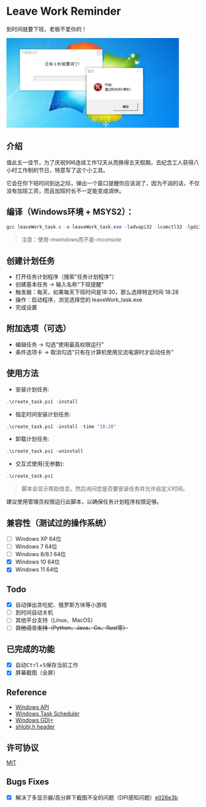# Leave Work Reminder

到时间就要下班，老板不爱你的！

<img src="./img/1.png" alt="meme" width="450">

## 介绍

值此五一佳节，为了庆祝996连续工作12天从而换得五天假期，去纪念工人获得八小时工作制的节日，特意写了这个小工具。

它会在你下班时间到达之际，弹出一个窗口提醒你应该润了，因为不润的话，不仅没有加班工资，而且加班时长不一定能变成调休。

## 编译（Windows环境 + MSYS2）：

```powershell
gcc leaveWork_task.c -o leaveWork_task.exe -ladvapi32 -lcomctl32 -lgdi32 -luxtheme -lgdiplus -mwindows
```

> 注意：使用-mwindows而不是-mconsole

## 创建计划任务

- 打开任务计划程序（搜索"任务计划程序"）
- 创建基本任务 → 输入名称"下班提醒"
- 触发器：每天，如果每天下班时间是18:30，那么选择特定时间 18:28
- 操作：启动程序，浏览选择您的 leaveWork_task.exe
- 完成设置

## 附加选项（可选）

- 编辑任务 → 勾选"使用最高权限运行"
- 条件选项卡 → 取消勾选"只有在计算机使用交流电源时才启动任务"

## 使用方法

- 安装计划任务:

```powershell
.\create_task.ps1 -install
```

- 指定时间安装计划任务:

```powershell
.\create_task.ps1 -install -time "18:28"
```

- 卸载计划任务:

```powershell
.\create_task.ps1 -uninstall
```

- 交互式使用(无参数):

```powershell
.\create_task.ps1
```
> 脚本会显示帮助信息，然后询问您是否要安装任务并允许自定义时间。

建议使用管理员权限运行此脚本，以确保任务计划程序权限足够。

## 兼容性（测试过的操作系统）

- [ ] Windows XP 64位
- [ ] Windows 7 64位
- [ ] Windows 8/8.1 64位
- [x] Windows 10 64位
- [x] Windows 11 64位

## Todo

- [x] 自动弹出贪吃蛇、俄罗斯方块等小游戏
- [ ] 到时间自动关机
- [ ] 其他平台支持（Linux、MacOS）
- [ ] <s>其他语言支持（Python、Java、Go、Rust等）</s>

## 已完成的功能

- [x] 自动<kbd>Ctrl</kbd>+<kbd>S</kbd>保存当前工作
- [x] 屏幕截图（全屏）

## Reference

- [Windows API](https://learn.microsoft.com/en-us/windows/win32/apiindex/windows-api-list)
- [Windows Task Scheduler](https://learn.microsoft.com/en-us/windows/win32/taskschd/task-scheduler-start-page)
- [Windows GDI+](https://learn.microsoft.com/en-us/windows/win32/gdi/windows-gdi)
- [shlobj.h header](https://learn.microsoft.com/en-us/windows/win32/api/shlobj/)

## 许可协议

[MIT](https://github.com/IcingTomato/LeaveWorkReminder/blob/master/LICENSE)

## Bugs Fixes

- [x] 解决了多显示器/高分屏下截图不全的问题（DPI感知问题）[e026e3b](https://github.com/IcingTomato/LeaveWorkReminder/commit/e026e3b39eba0b5f276b44e0e9e63439d03b5067)
